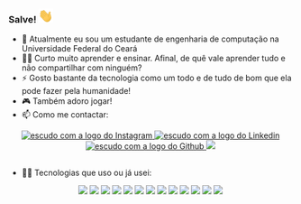 ### Salve! <img src="https://raw.githubusercontent.com/ABSphreak/ABSphreak/master/gifs/Hi.gif" height=25px/>

<!--
**VicMatteus/VicMatteus** is a ✨ _special_ ✨ repository because its `README.md` (this file) appears on your GitHub profile.
Here are some ideas to get you started:
- 🔭 I’m currently working on ...
- 🌱 I’m currently learning ...
- 👯 I’m looking to collaborate on ...
- 🤔 I’m looking for help with ...
- 💬 Ask me about ...
- 📫 How to reach me: ...
- 😄 Pronouns: ...
- ⚡ Fun fact: ...
-->

- 🌱 Atualmente eu sou um estudante de engenharia de computação na Universidade Federal do Ceará
- 👨‍🏫 Curto muito aprender e ensinar. Afinal, de quê vale aprender tudo e não compartilhar com ninguém?
- ⚡ Gosto bastante da tecnologia como um todo e de tudo de bom que ela pode fazer pela humanidade!
- 🎮 Também adoro jogar!
- 📫 Como me contactar: 
<div align="center" width="100%">
  <a href="https://www.instagram.com/v.matteu/"> 
    <img src = "https://img.shields.io/badge/Instagram-E4405F?style=for-the-badge&logo=instagram&logoColor=white" alt="escudo com a logo do Instagram" height="40em">
  </a>
  <a href="http://www.linkedin.com/in/vitor-mateus-computer-engineering-stdt"> 
    <img src = "https://img.shields.io/badge/LinkedIn-0077B5?style=for-the-badge&logo=linkedin&logoColor=white" alt="escudo com a logo do Linkedin" height="40em">
  </a>
  <a href="https://github.com/VicMatteus"> 
    <img src = "https://img.shields.io/badge/GitHub-100000?style=for-the-badge&logo=github&logoColor=white" alt="escudo com a logo do Github" height="40em">
  </a>
  <a href="https://steamcommunity.com/profiles/76561198153442683/"> 
    <img src = "https://img.shields.io/badge/Steam-000000?style=for-the-badge&logo=steam&logoColor=white" height="40em">
  </a>
</div>

##

<!--

<div  align="center" width="100%">
  <img src="https://github-readme-stats.vercel.app/api?username=VicMatteus&theme=tokyonight" height="175em"/>
  <img src="https://github-readme-stats.vercel.app/api/top-langs/?username=VicMatteus&theme=tokyonight&layout=compact&hide=css,c,makefile" height="175em"/>
<!--Ocultei o CSS pois era discrepante devido ao Bootstrap. Apenas um repo com o btstrap pegava cerca de 90% das linguagens mais usadas, mas isso acaba ocultando o C tbm.--
</div>

-->

##


 - 👨‍💻 Tecnologias que uso ou já usei:
<section align="center">
<!-- tecnologias que conheço -->

<!-- WEB -->
  <img src="https://cdn.jsdelivr.net/gh/devicons/devicon/icons/html5/html5-original.svg" width="6%"/>

  <img src="https://cdn.jsdelivr.net/gh/devicons/devicon/icons/css3/css3-original.svg" width="6%"/>
  
  <img src="https://cdn.jsdelivr.net/gh/devicons/devicon/icons/javascript/javascript-original.svg" width="6%"/>
                                                                                                   
  <img src="https://cdn.jsdelivr.net/gh/devicons/devicon/icons/bootstrap/bootstrap-plain-wordmark.svg" width="6%" />                                                                                                                                          
<!--Sistemas-->
  <img src="https://cdn.jsdelivr.net/gh/devicons/devicon/icons/c/c-original.svg" width="6%"/>

  <img src="https://cdn.jsdelivr.net/gh/devicons/devicon/icons/embeddedc/embeddedc-original.svg" width="6%"/>

  <img src="https://cdn.jsdelivr.net/gh/devicons/devicon/icons/java/java-original.svg" width="6%"/>
                                                                                                   
  <img src="https://grpc.io/img/logos/grpc-icon-color.png" width="10%"/>

  <img src="https://cdn.jsdelivr.net/gh/devicons/devicon/icons/python/python-original-wordmark.svg" width="6%"/>
  
  <img src="https://cdn.jsdelivr.net/gh/devicons/devicon/icons/jupyter/jupyter-original-wordmark.svg" width="6%"/>

<!-- GIT -->
  <img src="https://cdn.jsdelivr.net/gh/devicons/devicon/icons/git/git-original.svg" width="6%"/>

  <img src="https://cdn.icon-icons.com/icons2/2351/PNG/512/logo_github_icon_143196.png" width="6%"/>
                                                                                                  
<!-- TESTES -->
  <img src="https://cdn.jsdelivr.net/gh/devicons/devicon/icons/jira/jira-original.svg" width="6%"/>

</section>




